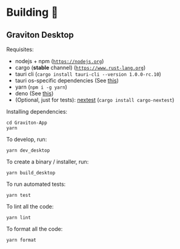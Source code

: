 # Building 🧰

## Graviton Desktop
Requisites:
- nodejs + npm ([`https://nodejs.org`](https://nodejs.org))
- cargo (**stable** channel) ([`https://www.rust-lang.org`](https://www.rust-lang.org))
- tauri cli (`cargo install tauri-cli --version 1.0.0-rc.10`)
- tauri os-specific dependencies (See [this](https://tauri.studio/docs/getting-started/prerequisites/))
- yarn (`npm i -g yarn`)
- deno (See [this](https://deno.land/#installation))
- (Optional, just for tests): [nextest](https://nexte.st/) (`cargo install cargo-nextest`)

Installing dependencies:
```shell
cd Graviton-App
yarn
```

To develop, run:
```shell
yarn dev_desktop
```

To create a binary / installer, run:
```shell
yarn build_desktop
```

To run automated tests:
```shell
yarn test
```

To lint all the code:
```shell
yarn lint
```


To format all the code:
```shell
yarn format
```
